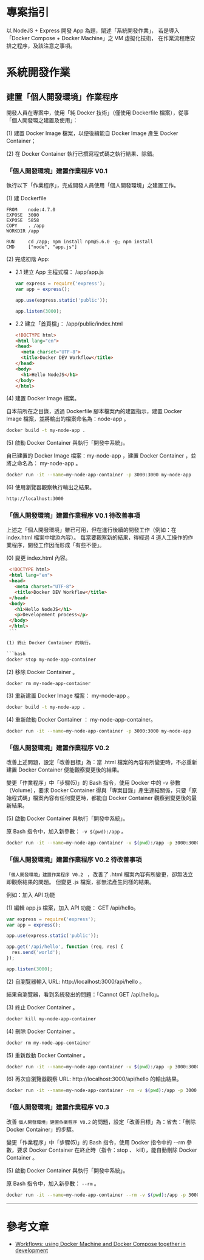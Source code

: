 # 專案指引

以 NodeJS + Express 開發 App 為題，闡述「系統開發作業」，
若是導入「Docker Compose + Docker Machine」之 VM 虛擬化技術，
在作業流程應安排之程序，及該注意之事項。

# 系統開發作業

## 建置「個人開發環境」作業程序

開發人員在專案中，使用「純 Docker 技術」（僅使用 Dockerfile 檔案），從事「個人開發環之建置及使用」：

 (1) 建置 Docker Image 檔案，以便後續能自 Docker Image 產生 Docker Container；

 (2) 在 Docker Container 執行已撰寫程式碼之執行結果、除錯。
 
### 「個人開發環境」建置作業程序 V0.1

執行以下「作業程序」，完成開發人員使用「個人開發環境」之建置工作。

(1) 建 Dockerfile 

```docker
FROM    node:4.7.0
EXPOSE  3000
EXPOSE  5858
COPY    . /app
WORKDIR /app

RUN     cd /app; npm install npm@5.6.0 -g; npm install
CMD     ["node", "app.js"]
```    

(2) 完成初階 App:

 - 2.1 建立 App 主程式檔： /app/app.js
        
    ```javascript
    var express = require('express');
    var app = express();
    
    app.use(express.static('public'));
    
    app.listen(3000);
    ```    
    
  - 2.2 建立「首頁檔」： /app/public/index.html
  
    ```html
    <!DOCTYPE html>
    <html lang="en">
    <head>
      <meta charset="UTF-8">
      <title>Docker DEV Workflow</title>
    </head>
    <body>
      <h1>Hello NodeJS</h1>
    </body>
    </html>
    ```  

(4) 建置 Docker Image 檔案。

自本前所在之目錄，透過 Dockerfile 腳本檔案內的建置指示，建置 Docker Image 檔案，並將輸出的檔案命名為：node-app 。

```bash
docker build -t my-node-app .
```    

(5) 啟動 Docker Container 與執行「開發中系統」。

自已建置的 Docker Image 檔案：my-node-app ，建置 Docker Container ，並將之命名為： my-node-app 。

```bash
docker run -it --name=my-node-app-container -p 3000:3000 my-node-app
```

(6) 使用瀏覽器觀察執行輸出之結果。

```bash
http://localhost:3000
```

### 「個人開發環境」建置作業程序 V0.1 待改善事項

上述之「個人開發環境」雖已可用，但在進行後續的開發工作（例如：在 index.html 檔案中增添內容）。
每當要觀察新的結果，得經過 4 道人工操作的作業程序，開發工作因而形成「有些不便」。

(0) 變更 index.html 內容。
   ```html
    <!DOCTYPE html>
    <html lang="en">
    <head>
      <meta charset="UTF-8">
      <title>Docker DEV Workflow</title>
    </head>
    <body>
      <h1>Hello NodeJS</h1>
      <p>Developement process</p>
    </body>
    </html>
    ```  

(1) 終止 Docker Container 的執行。

```bash
docker stop my-node-app-container
```

(2) 移除 Docker Container 。

```bash
docker rm my-node-app-container
```

(3) 重新建置 Docker Image 檔案： my-node-app 。

```bash
docker build -t my-node-app .
```

(4) 重新啟動 Docker Container ： my-node-app-container。

```bash
docker run -it --name=my-node-app-container -p 3000:3000 my-node-app
```

### 「個人開發環境」建置作業程序 V0.2

改善上述問題，設定「改善目標」為：當 .html 檔案的內容有所變更時，不必重新建置 Docker Container 便能觀察變更後的結果。

變更「作業程序」中「步驟(5)」的 Bash 指令，使用 Docker 中的 -v 參數（Volume），要求 Docker Container 得與「專案目錄」產生連結關係，只要「原始程式碼」檔案內容有任何變更時，都能自 Docker Container 觀察到變更後的最新結果。 

(5) 啟動 Docker Container 與執行「開發中系統」。

原 Bash 指令中，加入新參數： `-v $(pwd):/app` 。

```bash
docker run -it --name=my-node-app-container -v $(pwd):/app -p 3000:3000 my-node-app
```

### 「個人開發環境」建置作業程序 V0.2 待改善事項

`「個人開發環境」建置作業程序 V0.2 ` ，改善了 .html 檔案內容有所變更，卻無法立即觀察結果的問題。
但變更 .js 檔案，卻無法產生同樣的結果。

例如：加入 API 功能

(1) 編輯 app.js 檔案，加入 API 功能： GET /api/hello。

```javascript
var express = require('express');
var app = express();

app.use(express.static('public'));

app.get('/api/hello', function (req, res) {
  res.send('world');
});

app.listen(3000);
```

(2) 自瀏覽器輸入 URL: http://localhost:3000/api/hello 。

結果自瀏覽器，看到系統發出的問題：「Cannot GET /api/hello」。

(3) 終止 Docker Container 。

```bash
docker kill my-node-app-container
```

(4) 刪除 Docker Container 。

```bash
docker rm my-node-app-container
```

(5) 重新啟動 Docker Container 。

```bash
docker run -it --name=my-node-app-container -v $(pwd):/app -p 3000:3000 my-node-app
```

(6) 再次自瀏覽器觀察 URL: http://localhost:3000/api/hello 的輸出結果。




```bash
docker run -it --name=my-node-app-container -rm -v $(pwd):/app -p 3000:3000 my-node-app
```

### 「個人開發環境」建置作業程序 V0.3

改善 `個人開發環境」建置作業程序 V0.2` 的問題，設定「改善目標」為：省去：「刪除 Docker Container」的步驟。

變更「作業程序」中「步驟(5)」的 Bash 指令，使用 Docker 指令中的 --rm 參數，要求 Docker Container 在終止時（指令：stop 、 kill），能自動刪除 Docker Container 。 

(5) 啟動 Docker Container 與執行「開發中系統」。

原 Bash 指令中，加入新參數： `--rm` 。

```bash
docker run -it --name=my-node-app-container --rm -v $(pwd):/app -p 3000:3000 my-node-app
```

---

# 參考文章

 - [Workflows: using Docker Machine and Docker Compose together in development](https://alexanderzeitler.com/articles/docker-machine-and-docker-compose-developer-workflows/)
